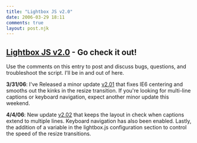 ```yaml
---
title: "Lightbox JS v2.0"
date: 2006-03-29 18:11
comments: true
layout: post.njk
---
```


## <a href="http://www.lokeshdhakar.com/projects/lightbox2/">Lightbox JS v2.0</a> - Go check it out!

Use the comments on this entry to post and discuss bugs, questions, and troubleshoot the script. I'll be in and out of here.

**3/31/06**: I've Released a minor update <a href="http://www.lokeshdhakar.com/projects/lightbox2/#download">v2.01</a> that fixes IE6 centering and smooths out the kinks in the resize transition. If you're looking for multi-line captions or keyboard navigation, expect another minor update this weekend.

**4/4/06**: New update <a href="http://www.lokeshdhakar.com/projects/lightbox2/#download">v2.02</a> that keeps the layout in check when captions extend to multiple lines. Keyboard navigation has also been enabled. Lastly, the addition of a variable in the lightbox.js configuration section to control the speed of the resize transitions.
